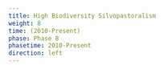 ```yaml
---
title: High Biodiversity Silvopastoralism
weight: 8
time: (2010-Present)
phase: Phase 8
phasetime: 2010-Present
direction: left
---
```

